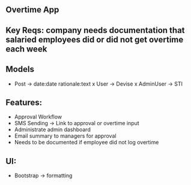 ## Overtime App

## Key Reqs: company needs documentation that salaried employees did or did not get overtime each week

## Models 
- Post -> date:date rationale:text
x User -> Devise
x AdminUser -> STI

## Features:
- Approval Workflow
- SMS Sending -> Link to approval or overtime input
- Administrate admin dashboard
- Email summary to managers for approval
- Needs to be documented if employee did not log overtime

## UI:
- Bootstrap -> formatting